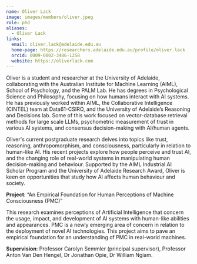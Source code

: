 ```yaml
---
name: Oliver Lack
image: images/members/oliver.jpeg
role: phd
aliases:
  - Oliver Lack
links:
  email: oliver.lack@adelaide.edu.au
  home-page: https://researchers.adelaide.edu.au/profile/oliver.lack
  orcid: 0009-0002-3486-1258
  website: https://oliverlack.com
---
```


Oliver is a student and researcher at the University of Adelaide, collaborating with the Australian Institute for Machine Learning (AIML), School of Psychology, and the PALM Lab. He has degrees in Psychological Science and Philosophy, focusing on how humans interact with AI systems. He has previously worked within AIML, the Collaborative Intelligence (CINTEL) team at Data61-CSIRO, and the University of Adelaide’s Reasoning and Decisions lab. Some of this work focused on vector-database retrieval methods for large scale LLMs, psychometric measurement of trust in various AI systems, and consensus decision-making with AI/human agents. 
 
Oliver's current postgraduate research delves into topics like trust, reasoning, anthropomorphism, and consciousness, particularly in relation to human-like AI. His recent projects explore how people perceive and trust AI, and the changing role of real-world systems in manipulating human decision-making and behaviour. Supported by the AIML Industrial AI Scholar Program and the University of Adelaide Research Award, Oliver is keen on opportunities that study how AI affects human behaviour and society.

**Project**: “An Empirical Foundation for Human Perceptions of Machine Consciousness (PMC)”

This research examines perceptions of Artificial Intelligence that concern the usage, impact, and development of AI systems with human-like abilities and appearances. PMC is a newly emerging area of concern in relation to the deployment of novel AI technologies. This project aims to pave an empirical foundation for an understanding of PMC in real-world machines.

**Supervision**: Professor Carolyn Semmler (principal supervisor), Professor Anton Van Den Hengel, Dr Jonathan Opie, Dr William Ngiam.
